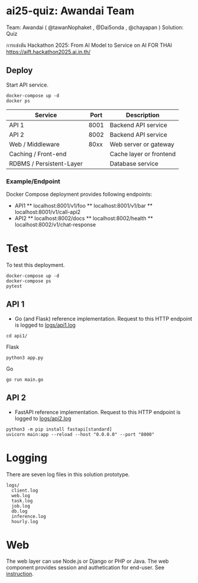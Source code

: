 # ai25-quiz: Awandai Team

Team: Awandai  ( @tawanNophaket , @Dai5onda , @chayapan )
Solution: Quiz



การแข่งขัน Hackathon 2025: From AI Model to Service on AI FOR THAI
https://aift.hackathon2025.ai.in.th/

## Deploy

Start API service.

```
docker-compose up -d
docker ps
```

| Service                | Port | Description             |
|------------------------|------|-------------------------|
| API 1                  | 8001 | Backend API service     |
| API 2                  | 8002 | Backend API service     |
| Web / Middleware       | 80xx | Web server or gateway   |
| Caching / Front-end    |      | Cache layer or frontend |
| RDBMS / Persistent-Layer |    | Database service        |


### Example/Endpoint

Docker Compose deployment provides following endpoints:

* API1
** localhost:8001/v1/foo
** localhost:8001/v1/bar
** localhost:8001/v1/call-api2
* API2
** localhost:8002/docs
** localhost:8002/health
** localhost:8002/v1/chat-response

# Test

To test this deployment.

```
docker-compose up -d
docker-compose ps
pytest
```


## API 1

* Go (and Flask) reference implementation. Request to this HTTP endpoint is logged to [logs/api1.log]()


```
cd api1/
```

Flask

```
python3 app.py
```


Go

```
go run main.go
```


## API 2

* FastAPI reference implementation. Request to this HTTP endpoint is logged to [logs/api2.log]()


```
python3 -m pip install fastapi[standard]
uvicorn main:app --reload --host "0.0.0.0" --port "8000"
```


# Logging

There are seven log files in this solution prototype.

```
logs/
  client.log
  web.log
  task.log
  job.log
  db.log
  inference.log
  hourly.log
```

# Web

The web layer can use Node.js or Django or PHP or Java. The web component provides session and authetication for end-user. See [instruction](master/web/README.md).
